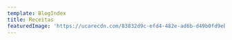 ```yaml
---
template: BlogIndex
title: Receitas
featuredImage: 'https://ucarecdn.com/83832d9c-efd4-482e-ad6b-d49b0fd9eba2/'
---
```


